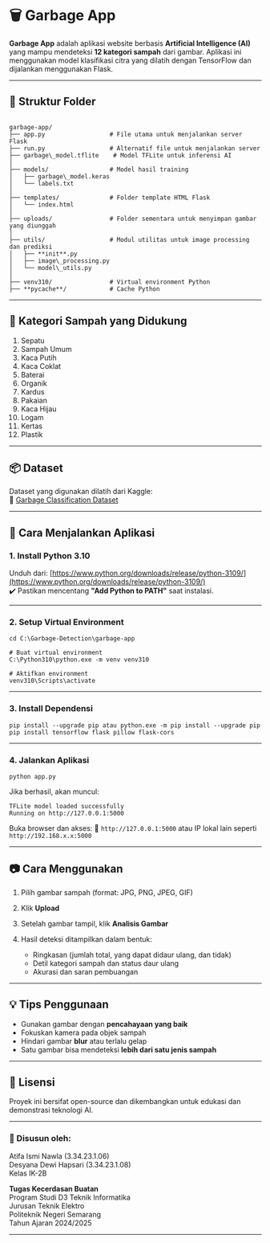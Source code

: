 # 🗑️ Garbage App

**Garbage App** adalah aplikasi website berbasis **Artificial Intelligence (AI)** yang mampu mendeteksi **12 kategori sampah** dari gambar. Aplikasi ini menggunakan model klasifikasi citra yang dilatih dengan TensorFlow dan dijalankan menggunakan Flask.

---

## 📁 Struktur Folder

```

garbage-app/
├── app.py                  # File utama untuk menjalankan server Flask
├── run.py                  # Alternatif file untuk menjalankan server
├── garbage\_model.tflite    # Model TFLite untuk inferensi AI
│
├── models/                 # Model hasil training
│   ├── garbage\_model.keras
│   └── labels.txt
│
├── templates/              # Folder template HTML Flask
│   └── index.html
│
├── uploads/                # Folder sementara untuk menyimpan gambar yang diunggah
│
├── utils/                  # Modul utilitas untuk image processing dan prediksi
│   ├── **init**.py
│   ├── image\_processing.py
│   └── model\_utils.py
│
├── venv310/                # Virtual environment Python 
├── **pycache**/            # Cache Python

````

---

## 🧠 Kategori Sampah yang Didukung
1. Sepatu  
2. Sampah Umum  
3. Kaca Putih  
4. Kaca Coklat  
5. Baterai  
6. Organik  
7. Kardus  
8. Pakaian  
9. Kaca Hijau  
10. Logam  
11. Kertas  
12. Plastik

---

## 📦 Dataset
Dataset yang digunakan dilatih dari Kaggle:  
🔗 [Garbage Classification Dataset](https://www.kaggle.com/datasets/mostafaabla/garbage-classification/data)

---

## 🚀 Cara Menjalankan Aplikasi

### 1. Install Python 3.10
Unduh dari: [https://www.python.org/downloads/release/python-3109/](https://www.python.org/downloads/release/python-3109/)  
✔️ Pastikan mencentang **"Add Python to PATH"** saat instalasi.

---

### 2. Setup Virtual Environment
```
cd C:\Garbage-Detection\garbage-app

# Buat virtual environment
C:\Python310\python.exe -m venv venv310

# Aktifkan environment
venv310\Scripts\activate
````

---

### 3. Install Dependensi

```
pip install --upgrade pip atau python.exe -m pip install --upgrade pip
pip install tensorflow flask pillow flask-cors
```

---

### 4. Jalankan Aplikasi

```
python app.py
```

Jika berhasil, akan muncul:

```
TFLite model loaded successfully
Running on http://127.0.0.1:5000
```

Buka browser dan akses:
🔗 `http://127.0.0.1:5000` atau IP lokal lain seperti `http://192.168.x.x:5000`

---

## 📷 Cara Menggunakan

1. Pilih gambar sampah (format: JPG, PNG, JPEG, GIF)
2. Klik **Upload**
3. Setelah gambar tampil, klik **Analisis Gambar**
4. Hasil deteksi ditampilkan dalam bentuk:

   * Ringkasan (jumlah total, yang dapat didaur ulang, dan tidak)
   * Detil kategori sampah dan status daur ulang
   * Akurasi dan saran pembuangan

---

## 💡 Tips Penggunaan

* Gunakan gambar dengan **pencahayaan yang baik**
* Fokuskan kamera pada objek sampah
* Hindari gambar **blur** atau terlalu gelap
* Satu gambar bisa mendeteksi **lebih dari satu jenis sampah**

---

## 📝 Lisensi

Proyek ini bersifat open-source dan dikembangkan untuk edukasi dan demonstrasi teknologi AI.

---

### 👤 Disusun oleh:
Atifa Ismi Nawla (3.34.23.1.06)  
Desyana Dewi Hapsari (3.34.23.1.08)  
Kelas IK-2B

**Tugas Kecerdasan Buatan**  
Program Studi D3 Teknik Informatika  
Jurusan Teknik Elektro  
Politeknik Negeri Semarang  
Tahun Ajaran 2024/2025

---
